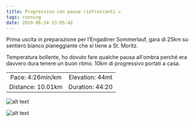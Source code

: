 ```yaml
---
title: Progressivo con pause rinfrescanti ☠️
tags: running
date: 2019-06-24 13:05:42
---
```

Prima uscita in preparazione per l’Engadiner Sommerlauf, gara di 25km su sentiero bianco pianeggiante che si tiene a St. Moritz.

Temperatura bollente, ho dovuto fare qualche pausa all'ombra perché era davvero dura tenere un buon ritmo. 10km di progressivo portati a casa.

| | |
| :-: | :-: |
| Pace: 4:26min/km | Elevation: 44mt |
| Distance: 10.01km | Duration: 44:20 |

![alt text](/images/2019/20190624-activity-image.jpg "Image")


![alt text](/images/2019/20190624-activity-map.png "map")

